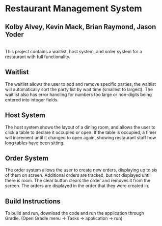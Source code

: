 <h1>Restaurant Management System</h1>

<h2>Kolby Alvey, Kevin Mack, Brian Raymond, Jason Yoder</h2>
<br>
This project contains a waitlist, host system, and order system for a restaurant with full functionality.
<br>
<h2>Waitlist</h2>
The waitlist allows the user to add and remove specific parties, the waitlist will automatically sort the party list by wait time (smallest to largest). 
The waitlist also has error handling for numbers too large or non-digits being entered into integer fields.
<h2>Host System</h2>
The host system shows the layout of a dining room, and allows the user to click a table to declare it occupied or open.
If the table is occupied, a timer will increment until it changed to open again, showing restaurant staff how long tables have been sitting.
<h2>Order System</h2>
The order system allows the user to create new orders, displaying up to six of them on screen.
Additional orders are tracked, but not displayed until there is room.
The clear button clears the order and removes it from the screen.
The orders are displayed in the order that they were created in.
<h2>Build Instructions</h2>
To build and run, download the code and run the application through Gradle. (Open Gradle menu -> Tasks -> application -> run)

